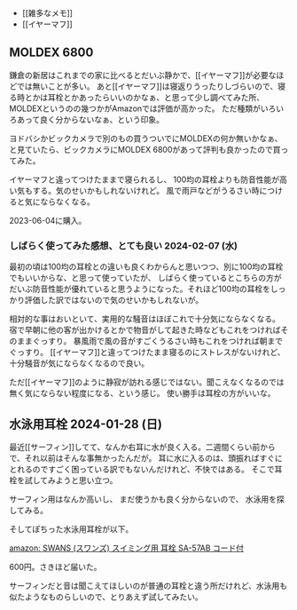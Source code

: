 - [[雑多なメモ]]
- [[イヤーマフ]]

## MOLDEX 6800

鎌倉の新居はこれまでの家に比べるとだいぶ静かで、[[イヤーマフ]]が必要なほどでは無いことが多い。
あと[[イヤーマフ]]は寝返りうったりしづらいので、寝る時とかは耳栓とかあったらいいのかなぁ、と思って少し調べてみた所、
MOLDEXというのの幾つかがAmazonでは評価が高かった。
ただ種類がいろいろあって良く分からないなぁ、という印象。

ヨドバシかビックカメラで別のもの買うついでにMOLDEXの何か無いかなぁ、と見ていたら、ビックカメラにMOLDEX 6800があって評判も良かったので買ってみた。

イヤーマフと違ってつけたままで寝られるし、
100均の耳栓よりも防音性能が高い気もする。気のせいかもしれないけれど。
風で雨戸などがうるさい時につけると気にならなくなる。

2023-06-04に購入。

### しばらく使ってみた感想、とても良い 2024-02-07 (水)

最初の頃は100均の耳栓との違いも良くわからんと思いつつ、別に100均の耳栓でもいいからな、と思って使っていたが、
しばらく使っているとこちらの方がだいぶ防音性能が優れていると思うようになった。それほど100均の耳栓をしっかり評価した訳ではないので気のせいかもしれないが。

相対的な事はおいといて、実用的な騒音はほぼこれで十分気にならなくなる。
宿で早朝に他の客が出かけるとかで物音がして起きた時などもこれをつければそのままぐっすり。
暴風雨で風の音がすごくうるさい時もこれをつければ朝までぐっすり。
[[イヤーマフ]]と違ってつけたまま寝るのにストレスがないけれど、
十分騒音が気にならなくなるので良い。

ただ[[イヤーマフ]]のように静寂が訪れる感じではない。聞こえなくなるのでは無く気にならない程度になる、という感じ。
使い勝手は耳栓の方がいいな。

## 水泳用耳栓 2024-01-28 (日)

最近[[サーフィン]]してて、なんか右耳に水が良く入る。二週間くらい前からで、それ以前はそんな事無かったんだが。
耳に水に入るのは、頭振ればすぐにとれるのですごく困っている訳でもないんだけれど、不快ではある。
そこで耳栓を試してみようと思い立つ。

サーフィン用はなんか高いし、
まだ使うかも良く分からないので、
水泳用を探してみる。

そしてぽちった水泳用耳栓が以下。

[amazon: SWANS (スワンズ) スイミング用 耳栓 SA-57AB コード付](https://amzn.to/3Scd2KZ)

600円。さきほど届いた。

サーフィンだと音は聞こえてほしいのが普通の耳栓と違う所だけれど、水泳用も似たようなものらしいので、とりあえず試してみたい。